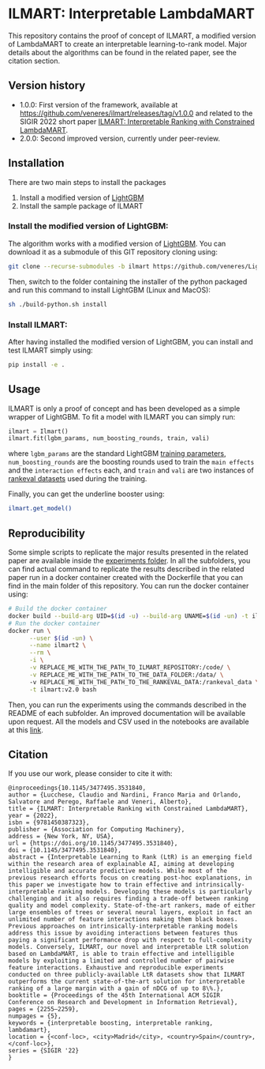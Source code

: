 # ILMART: Interpretable LambdaMART
This repository contains the proof of concept of ILMART, a modified version of LambdaMART to create an interpretable
learning-to-rank model.
Major details about the algorithms can be found in the related paper, see the citation section.

## Version history
- 1.0.0: First version of the framework, available at https://github.com/veneres/ilmart/releases/tag/v1.0.0 and related to the SIGIR 2022 short paper [ILMART: Interpretable Ranking with Constrained LambdaMART](https://dl.acm.org/doi/10.1145/3477495.3531840).
- 2.0.0: Second improved version, currently under peer-review.

## Installation
There are two main steps to install the packages
1) Install a modified version of [LightGBM](https://github.com/veneres/LightGBM)
2) Install the sample package of ILMART

### Install the modified version of LightGBM:
The algorithm works with a modified version of [LightGBM](https://github.com/veneres/LightGBM). You can download it
as a submodule of this GIT repository cloning using:

```bash
git clone --recurse-submodules -b ilmart https://github.com/veneres/LightGBM.git 
```
Then, switch to the folder containing the installer of the python packaged and run this command to install LightGBM (Linux and MacOS):

```bash
sh ./build-python.sh install
```

### Install ILMART:
After having installed the modified version of LightGBM, you can install and test ILMART simply using:

```bash
pip install -e .
```

## Usage
ILMART is only a proof of concept and has been developed as a simple wrapper of LightGBM. 
To fit a model with ILMART you can simply run:

```python
ilmart = Ilmart()
ilmart.fit(lgbm_params, num_boosting_rounds, train, vali)
```
where `lgbm_params` are the standard LightGBM 
[training parameters](https://lightgbm.readthedocs.io/en/latest/Parameters.html), `num_boosting_rounds` are the 
boosting rounds used to train the `main effects` and the `interaction effects` each, and `train` and `vali` are two
instances of [rankeval datasets](https://github.com/hpclab/rankeval) used during the training.

Finally, you can get the underline booster using:

```bash
ilmart.get_model()
```



## Reproducibility
Some simple scripts to replicate the major results presented in the related paper are available inside the 
[experiments folder](experiments).
In all the subfolders, you can find actual command to replicate the results described in the related paper run in a 
docker container created with the Dockerfile that you can find in the main folder of this repository.
You can run the docker container using:

```bash
# Build the docker container
docker build --build-arg UID=$(id -u) --build-arg UNAME=$(id -un) -t ilmart:v2.0 .
# Run the docker container
docker run \
      --user $(id -un) \
      --name ilmart2 \
      --rm \
      -i \
      -v REPLACE_ME_WITH_THE_PATH_TO_ILMART_REPOSITORY:/code/ \
      -v REPLACE_ME_WITH_THE_PATH_TO_THE_DATA_FOLDER:/data/ \  
      -v REPLACE_ME_WITH_THE_PATH_TO_THE_RANKEVAL_DATA:/rankeval_data \
      -t ilmart:v2.0 bash
```

Then, you can run the experiments using the commands described in the README of each subfolder.
An improved documentation will be available upon request.
All the models and CSV used in the notebooks are available at this [link](https://drive.google.com/file/d/1fuv42ASlgIFCx624hJ2QajWUYCyikxNR/view?usp=sharing).

## Citation
If you use our work, please consider to cite it with:

```
@inproceedings{10.1145/3477495.3531840,
author = {Lucchese, Claudio and Nardini, Franco Maria and Orlando, Salvatore and Perego, Raffaele and Veneri, Alberto},
title = {ILMART: Interpretable Ranking with Constrained LambdaMART},
year = {2022},
isbn = {9781450387323},
publisher = {Association for Computing Machinery},
address = {New York, NY, USA},
url = {https://doi.org/10.1145/3477495.3531840},
doi = {10.1145/3477495.3531840},
abstract = {Interpretable Learning to Rank (LtR) is an emerging field within the research area of explainable AI, aiming at developing intelligible and accurate predictive models. While most of the previous research efforts focus on creating post-hoc explanations, in this paper we investigate how to train effective and intrinsically-interpretable ranking models. Developing these models is particularly challenging and it also requires finding a trade-off between ranking quality and model complexity. State-of-the-art rankers, made of either large ensembles of trees or several neural layers, exploit in fact an unlimited number of feature interactions making them black boxes. Previous approaches on intrinsically-interpretable ranking models address this issue by avoiding interactions between features thus paying a significant performance drop with respect to full-complexity models. Conversely, ILMART, our novel and interpretable LtR solution based on LambdaMART, is able to train effective and intelligible models by exploiting a limited and controlled number of pairwise feature interactions. Exhaustive and reproducible experiments conducted on three publicly-available LtR datasets show that ILMART outperforms the current state-of-the-art solution for interpretable ranking of a large margin with a gain of nDCG of up to 8\%.},
booktitle = {Proceedings of the 45th International ACM SIGIR Conference on Research and Development in Information Retrieval},
pages = {2255–2259},
numpages = {5},
keywords = {interpretable boosting, interpretable ranking, lambdamart},
location = {<conf-loc>, <city>Madrid</city>, <country>Spain</country>, </conf-loc>},
series = {SIGIR '22}
}
```